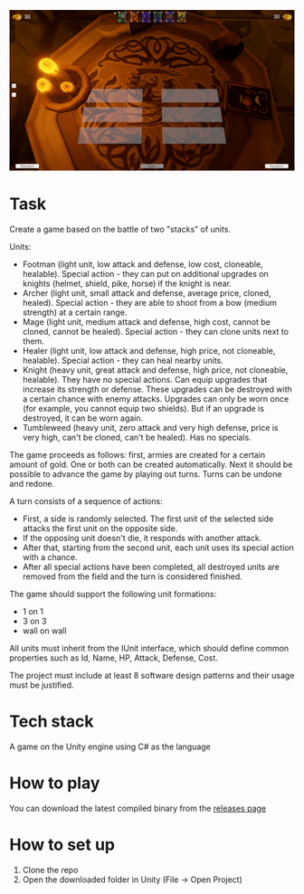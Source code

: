 ![](https://raw.githubusercontent.com/Melonslise/unity-card-game/main/showcase.gif)

# Task
Create a game based on the battle of two "stacks" of units.

Units:
- Footman (light unit, low attack and defense, low cost, cloneable, healable). Special action - they can put on additional upgrades on knights (helmet, shield, pike, horse) if the knight is near.
- Archer (light unit, small attack and defense, average price, cloned, healed). Special action - they are able to shoot from a bow (medium strength) at a certain range.
- Mage (light unit, medium attack and defense, high cost, cannot be cloned, cannot be healed). Special action - they can clone units next to them.
- Healer (light unit, low attack and defense, high price, not cloneable, healable). Special action - they can heal nearby units.
- Knight (heavy unit, great attack and defense, high price, not cloneable, healable). They have no special actions. Can equip upgrades that increase its strength or defense. These upgrades can be destroyed with a certain chance with enemy attacks. Upgrades can only be worn once (for example, you cannot equip two shields). But if an upgrade is destroyed, it can be worn again.
- Tumbleweed (heavy unit, zero attack and very high defense, price is very high, can't be cloned, can't be healed). Has no specials.

The game proceeds as follows: first, armies are created for a certain amount of gold. One or both can be created automatically. Next it should be possible to advance the game by playing out turns. Turns can be undone and redone.

A turn consists of a sequence of actions:
- First, a side is randomly selected. The first unit of the selected side attacks the first unit on the opposite side.
- If the opposing unit doesn't die, it responds with another attack.
- After that, starting from the second unit, each unit uses its special action with a chance.
- After all special actions have been completed, all destroyed units are removed from the field and the turn is considered finished.

The game should support the following unit formations:
- 1 on 1
- 3 on 3
- wall on wall

All units must inherit from the IUnit interface, which should define common properties such as Id, Name, HP, Attack, Defense, Cost.

The project must include at least 8 software design patterns and their usage must be justified.

# Tech stack
A game on the Unity engine using C# as the language

# How to play
You can download the latest compiled binary from the [releases page](https://github.com/Melonslise/unity-card-game/releases)

# How to set up
1. Clone the repo
2. Open the downloaded folder in Unity (File -> Open Project)
